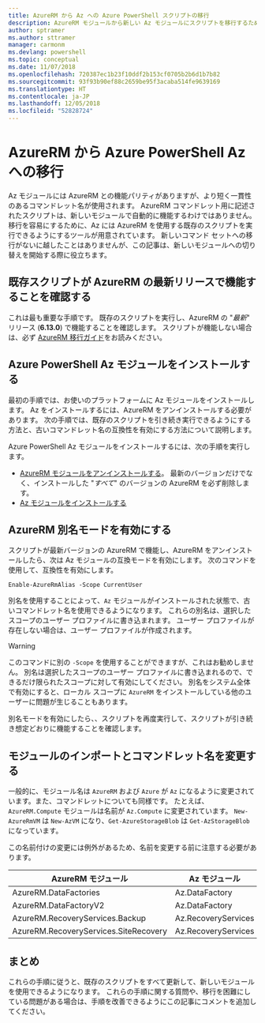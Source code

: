 ```yaml
---
title: AzureRM から Az への Azure PowerShell スクリプトの移行
description: AzureRM モジュールから新しい Az モジュールにスクリプトを移行するための手順とツールについて説明します。
author: sptramer
ms.author: sttramer
manager: carmonm
ms.devlang: powershell
ms.topic: conceptual
ms.date: 11/07/2018
ms.openlocfilehash: 720387ec1b23f10ddf2b153cf0705b2b6d1b7b82
ms.sourcegitcommit: 93f93b90ef88c2659be95f3acaba514fe9639169
ms.translationtype: HT
ms.contentlocale: ja-JP
ms.lasthandoff: 12/05/2018
ms.locfileid: "52828724"
---
```

# <a name="migrate-from-azurerm-to-azure-powershell-az"></a>AzureRM から Azure PowerShell Az への移行

Az モジュールには AzureRM との機能パリティがありますが、より短く一貫性のあるコマンドレット名が使用されます。
AzureRM コマンドレット用に記述されたスクリプトは、新しいモジュールで自動的に機能するわけではありません。 移行を容易にするために、Az には AzureRM を使用する既存のスクリプトを実行できるようにするツールが用意されています。 新しいコマンド セットへの移行がないに越したことはありませんが、この記事は、新しいモジュールへの切り替えを開始する際に役立ちます。

## <a name="ensure-your-existing-scripts-work-with-the-latest-azurerm-release"></a>既存スクリプトが AzureRM の最新リリースで機能することを確認する

これは最も重要な手順です。 既存のスクリプトを実行し、AzureRM の "_最新_" リリース (__6.13.0__) で機能することを確認します。 スクリプトが機能しない場合は、必ず [AzureRM 移行ガイド](migration-guide.6.0.0.md)をお読みください。

## <a name="install-the-azure-powershell-az-module"></a>Azure PowerShell Az モジュールをインストールする

最初の手順では、お使いのプラットフォームに Az モジュールをインストールします。 Az をインストールするには、AzureRM をアンインストールする必要があります。
次の手順では、既存のスクリプトを引き続き実行できるようにする方法と、古いコマンドレット名の互換性を有効にする方法について説明します。

Azure PowerShell Az モジュールをインストールするには、次の手順を実行します。

* [AzureRM モジュールをアンインストールする](uninstall-azurerm-ps.md)。 最新のバージョンだけでなく、インストールした "_すべて_" のバージョンの AzureRM を必ず削除します。
* [Az モジュールをインストールする](install-az-ps.md)

## <a name="a-namealiasesenable-azurerm-alias-mode"></a><a name="aliases"/>AzureRM 別名モードを有効にする

スクリプトが最新バージョンの AzureRM で機能し、AzureRM をアンインストールしたら、次は Az モジュールの互換モードを有効にします。 次のコマンドを使用して、互換性を有効にします。

```powershell-interactive
Enable-AzureRmAlias -Scope CurrentUser
```

別名を使用することによって、`Az` モジュールがインストールされた状態で、古いコマンドレット名を使用できるようになります。 これらの別名は、選択したスコープのユーザー プロファイルに書き込まれます。 ユーザー プロファイルが存在しない場合は、ユーザー プロファイルが作成されます。

> [!WARNING]
>
> このコマンドに別の `-Scope` を使用することができますが、これはお勧めしません。 別名は選択したスコープのユーザー プロファイルに書き込まれるので、できるだけ限られたスコープに対して有効にしてください。 別名をシステム全体で有効にすると、ローカル スコープに `AzureRM` をインストールしている他のユーザーに問題が生じることもあります。

別名モードを有効にしたら、、スクリプトを再度実行して、スクリプトが引き続き想定どおりに機能することを確認します。 

## <a name="change-module-imports-and-cmdlet-names"></a>モジュールのインポートとコマンドレット名を変更する

一般的に、モジュール名は `AzureRM` および `Azure` が `Az` になるように変更されています。また、コマンドレットについても同様です。
たとえば、`AzureRM.Compute` モジュールは名前が `Az.Compute` に変更されています。 `New-AzureRmVM` は `New-AzVM` になり、`Get-AzureStorageBlob` は `Get-AzStorageBlob` になっています。

この名前付けの変更には例外があるため、名前を変更する前に注意する必要があります。

| AzureRM モジュール | Az モジュール |
|----------------|-----------|
| AzureRM.DataFactories | Az.DataFactory |
| AzureRM.DataFactoryV2 | Az.DataFactory |
| AzureRM.RecoveryServices.Backup | Az.RecoveryServices |
| AzureRM.RecoveryServices.SiteRecovery | Az.RecoveryServices |

## <a name="summary"></a>まとめ

これらの手順に従うと、既存のスクリプトをすべて更新して、新しいモジュールを使用できるようになります。 これらの手順に関する質問や、移行を困難にしている問題がある場合は、手順を改善できるようにこの記事にコメントを追加してください。
